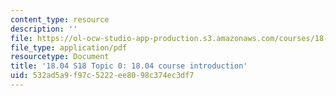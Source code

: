 ```yaml
---
content_type: resource
description: ''
file: https://ol-ocw-studio-app-production.s3.amazonaws.com/courses/18-04-complex-variables-with-applications-spring-2018/532ad5a9f97c5222ee8098c374ec3df7_MIT18_04S18_topic0.pdf
file_type: application/pdf
resourcetype: Document
title: '18.04 S18 Topic 0: 18.04 course introduction'
uid: 532ad5a9-f97c-5222-ee80-98c374ec3df7
---
```

